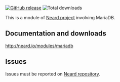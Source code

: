 [![GitHub release](https://img.shields.io/github/release/neard/module-mariadb.svg?style=flat-square)](https://github.com/neard/module-mariadb/releases/latest)
![Total downloads](https://img.shields.io/github/downloads/neard/module-mariadb/total.svg?style=flat-square)

This is a module of [Neard project](https://github.com/neard/neard) involving MariaDB.

## Documentation and downloads

http://neard.io/modules/mariadb

## Issues

Issues must be reported on [Neard repository](https://github.com/neard/neard/issues).
